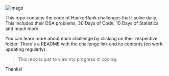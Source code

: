 ![image](https://github.com/rohankishore/HackerRank/assets/109947257/86d66e10-04e1-4b4f-aa8b-a8d3c288e45c)

This repo contains the code of HackerRank challenges that I solve daily. This includes their DSA problems, 30 Days of Code, 10 Days of Statistics and much more.

You can learn more about each challenge by clicking on their respective folder. There's a README with the challenge link and its contents (on work. updating regularly).

> This repo is just to view my progress in coding. 

Thanks!
